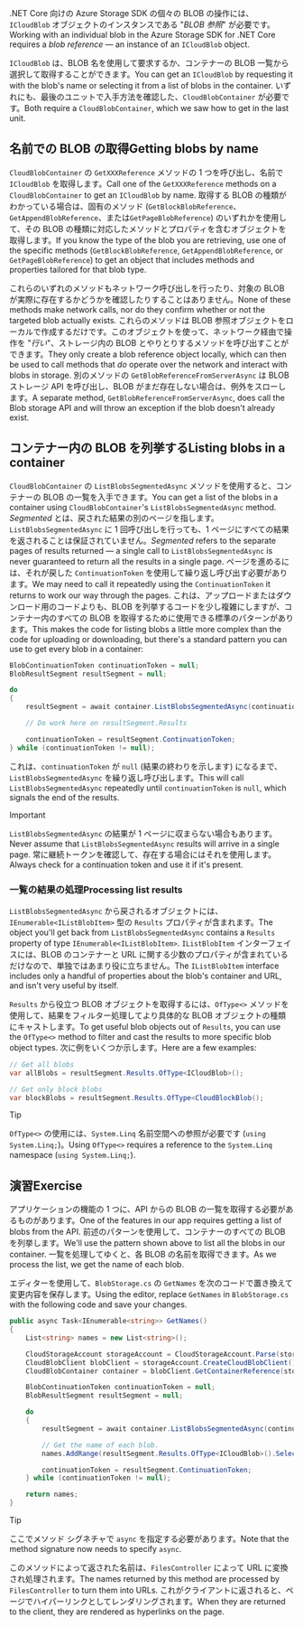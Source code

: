 <span data-ttu-id="18a0a-101">.NET Core 向けの Azure Storage SDK の個々の BLOB の操作には、`ICloudBlob` オブジェクトのインスタンスである "*BLOB 参照*" が必要です。</span><span class="sxs-lookup"><span data-stu-id="18a0a-101">Working with an individual blob in the Azure Storage SDK for .NET Core requires a *blob reference* &mdash; an instance of an `ICloudBlob` object.</span></span>

<span data-ttu-id="18a0a-102">`ICloudBlob` は、BLOB 名を使用して要求するか、コンテナーの BLOB 一覧から選択して取得することができます。</span><span class="sxs-lookup"><span data-stu-id="18a0a-102">You can get an `ICloudBlob` by requesting it with the blob's name or selecting it from a list of blobs in the container.</span></span> <span data-ttu-id="18a0a-103">いずれにも、最後のユニットで入手方法を確認した、`CloudBlobContainer` が必要です。</span><span class="sxs-lookup"><span data-stu-id="18a0a-103">Both require a `CloudBlobContainer`, which we saw how to get in the last unit.</span></span>

## <a name="getting-blobs-by-name"></a><span data-ttu-id="18a0a-104">名前での BLOB の取得</span><span class="sxs-lookup"><span data-stu-id="18a0a-104">Getting blobs by name</span></span>

<span data-ttu-id="18a0a-105">`CloudBlobContainer` の `GetXXXReference` メソッドの 1 つを呼び出し、名前で `ICloudBlob` を取得します。</span><span class="sxs-lookup"><span data-stu-id="18a0a-105">Call one of the `GetXXXReference` methods on a `CloudBlobContainer` to get an `ICloudBlob` by name.</span></span> <span data-ttu-id="18a0a-106">取得する BLOB の種類がわかっている場合は、固有のメソッド (`GetBlockBlobReference`、`GetAppendBlobReference`、または`GetPageBlobReference`) のいずれかを使用して、その BLOB の種類に対応したメソッドとプロパティを含むオブジェクトを取得します。</span><span class="sxs-lookup"><span data-stu-id="18a0a-106">If you know the type of the blob you are retrieving, use one of the specific methods (`GetBlockBlobReference`, `GetAppendBlobReference`, or `GetPageBlobReference`) to get an object that includes methods and properties tailored for that blob type.</span></span>

<span data-ttu-id="18a0a-107">これらのいずれのメソッドもネットワーク呼び出しを行ったり、対象の BLOB が実際に存在するかどうかを確認したりすることはありません。</span><span class="sxs-lookup"><span data-stu-id="18a0a-107">None of these methods make network calls, nor do they confirm whether or not the targeted blob actually exists.</span></span> <span data-ttu-id="18a0a-108">これらのメソッドは BLOB 参照オブジェクトをローカルで作成するだけです。このオブジェクトを使って、ネットワーク経由で操作を "*行い*"、ストレージ内の BLOB とやりとりするメソッドを呼び出すことができます。</span><span class="sxs-lookup"><span data-stu-id="18a0a-108">They only create a blob reference object locally, which can then be used to call methods that *do* operate over the network and interact with blobs in storage.</span></span> <span data-ttu-id="18a0a-109">別のメソッドの `GetBlobReferenceFromServerAsync` は BLOB ストレージ API を呼び出し、BLOB がまだ存在しない場合は、例外をスローします。</span><span class="sxs-lookup"><span data-stu-id="18a0a-109">A separate method, `GetBlobReferenceFromServerAsync`, does call the Blob storage API and will throw an exception if the blob doesn't already exist.</span></span>

## <a name="listing-blobs-in-a-container"></a><span data-ttu-id="18a0a-110">コンテナー内の BLOB を列挙する</span><span class="sxs-lookup"><span data-stu-id="18a0a-110">Listing blobs in a container</span></span>

<span data-ttu-id="18a0a-111">`CloudBlobContainer` の `ListBlobsSegmentedAsync` メソッドを使用すると、コンテナーの BLOB の一覧を入手できます。</span><span class="sxs-lookup"><span data-stu-id="18a0a-111">You can get a list of the blobs in a container using `CloudBlobContainer`'s `ListBlobsSegmentedAsync` method.</span></span> <span data-ttu-id="18a0a-112">*Segmented* とは、戻された結果の別のページを指します。`ListBlobsSegmentedAsync` に 1 回呼び出しを行っても、1 ページにすべての結果を返されることは保証されていません。</span><span class="sxs-lookup"><span data-stu-id="18a0a-112">*Segmented* refers to the separate pages of results returned &mdash; a single call to `ListBlobsSegmentedAsync` is never guaranteed to return all the results in a single page.</span></span> <span data-ttu-id="18a0a-113">ページを進めるには、それが戻した `ContinuationToken` を使用して繰り返し呼び出す必要があります。</span><span class="sxs-lookup"><span data-stu-id="18a0a-113">We may need to call it repeatedly using the `ContinuationToken` it returns to work our way through the pages.</span></span> <span data-ttu-id="18a0a-114">これは、アップロードまたはダウンロード用のコードよりも、BLOB を列挙するコードを少し複雑にしますが、コンテナー内のすべての BLOB を取得するために使用できる標準のパターンがあります。</span><span class="sxs-lookup"><span data-stu-id="18a0a-114">This makes the code for listing blobs a little more complex than the code for uploading or downloading, but there's a standard pattern you can use to get every blob in a container:</span></span>

```csharp
BlobContinuationToken continuationToken = null;
BlobResultSegment resultSegment = null;

do
{
    resultSegment = await container.ListBlobsSegmentedAsync(continuationToken);

    // Do work here on resultSegment.Results

    continuationToken = resultSegment.ContinuationToken;
} while (continuationToken != null);
```

<span data-ttu-id="18a0a-115">これは、`continuationToken` が `null` (結果の終わりを示します) になるまで、`ListBlobsSegmentedAsync` を繰り返し呼び出します。</span><span class="sxs-lookup"><span data-stu-id="18a0a-115">This will call `ListBlobsSegmentedAsync` repeatedly until `continuationToken` is `null`, which signals the end of the results.</span></span>

> [!IMPORTANT]
> <span data-ttu-id="18a0a-116">`ListBlobsSegmentedAsync` の結果が 1 ページに収まらない場合もあります。</span><span class="sxs-lookup"><span data-stu-id="18a0a-116">Never assume that `ListBlobsSegmentedAsync` results will arrive in a single page.</span></span> <span data-ttu-id="18a0a-117">常に継続トークンを確認して、存在する場合にはそれを使用します。</span><span class="sxs-lookup"><span data-stu-id="18a0a-117">Always check for a continuation token and use it if it's present.</span></span>

### <a name="processing-list-results"></a><span data-ttu-id="18a0a-118">一覧の結果の処理</span><span class="sxs-lookup"><span data-stu-id="18a0a-118">Processing list results</span></span>

<span data-ttu-id="18a0a-119">`ListBlobsSegmentedAsync` から戻されるオブジェクトには、`IEnumerable<IListBlobItem>` 型の `Results` プロパティが含まれます。</span><span class="sxs-lookup"><span data-stu-id="18a0a-119">The object you'll get back from `ListBlobsSegmentedAsync` contains a `Results` property of type `IEnumerable<IListBlobItem>`.</span></span> <span data-ttu-id="18a0a-120">`IListBlobItem` インターフェイスには、BLOB のコンテナーと URL に関する少数のプロパティが含まれているだけなので、単独ではあまり役に立ちません。</span><span class="sxs-lookup"><span data-stu-id="18a0a-120">The `IListBlobItem` interface includes only a handful of properties about the blob's container and URL, and isn't very useful by itself.</span></span>

<span data-ttu-id="18a0a-121">`Results` から役立つ BLOB オブジェクトを取得するには、`OfType<>` メソッドを使用して、結果をフィルター処理してより具体的な BLOB オブジェクトの種類にキャストします。</span><span class="sxs-lookup"><span data-stu-id="18a0a-121">To get useful blob objects out of `Results`, you can use the `OfType<>` method to filter and cast the results to more specific blob object types.</span></span> <span data-ttu-id="18a0a-122">次に例をいくつか示します。</span><span class="sxs-lookup"><span data-stu-id="18a0a-122">Here are a few examples:</span></span>

```csharp
// Get all blobs
var allBlobs = resultSegment.Results.OfType<ICloudBlob>();

// Get only block blobs
var blockBlobs = resultSegment.Results.OfType<CloudBlockBlob();
```

> [!TIP]
> <span data-ttu-id="18a0a-123">`OfType<>` の使用には、`System.Linq` 名前空間への参照が必要です (`using System.Linq;`)。</span><span class="sxs-lookup"><span data-stu-id="18a0a-123">Using `OfType<>` requires a reference to the `System.Linq` namespace (`using System.Linq;`).</span></span>

## <a name="exercise"></a><span data-ttu-id="18a0a-124">演習</span><span class="sxs-lookup"><span data-stu-id="18a0a-124">Exercise</span></span>

<span data-ttu-id="18a0a-125">アプリケーションの機能の 1 つに、API からの BLOB の一覧を取得する必要があるものがあります。</span><span class="sxs-lookup"><span data-stu-id="18a0a-125">One of the features in our app requires getting a list of blobs from the API.</span></span> <span data-ttu-id="18a0a-126">前述のパターンを使用して、コンテナーのすべての BLOB を列挙します。</span><span class="sxs-lookup"><span data-stu-id="18a0a-126">We'll use the pattern shown above to list all the blobs in our container.</span></span> <span data-ttu-id="18a0a-127">一覧を処理してゆくと、各 BLOB の名前を取得できます。</span><span class="sxs-lookup"><span data-stu-id="18a0a-127">As we process the list, we get the name of each blob.</span></span>

<span data-ttu-id="18a0a-128">エディターを使用して、`BlobStorage.cs` の `GetNames` を次のコードで置き換えて変更内容を保存します。</span><span class="sxs-lookup"><span data-stu-id="18a0a-128">Using the editor, replace `GetNames` in `BlobStorage.cs` with the following code and save your changes.</span></span>

```csharp
public async Task<IEnumerable<string>> GetNames()
{
    List<string> names = new List<string>();

    CloudStorageAccount storageAccount = CloudStorageAccount.Parse(storageConfig.ConnectionString);
    CloudBlobClient blobClient = storageAccount.CreateCloudBlobClient();
    CloudBlobContainer container = blobClient.GetContainerReference(storageConfig.FileContainerName);

    BlobContinuationToken continuationToken = null;
    BlobResultSegment resultSegment = null;

    do
    {
        resultSegment = await container.ListBlobsSegmentedAsync(continuationToken);

        // Get the name of each blob.
        names.AddRange(resultSegment.Results.OfType<ICloudBlob>().Select(b => b.Name));

        continuationToken = resultSegment.ContinuationToken;
    } while (continuationToken != null);

    return names;
}
```

> [!TIP]
> <span data-ttu-id="18a0a-129">ここでメソッド シグネチャで `async` を指定する必要があります。</span><span class="sxs-lookup"><span data-stu-id="18a0a-129">Note that the method signature now needs to specify `async`.</span></span>

<span data-ttu-id="18a0a-130">このメソッドによって返された名前は、`FilesController` によって URL に変換され処理されます。</span><span class="sxs-lookup"><span data-stu-id="18a0a-130">The names returned by this method are processed by `FilesController` to turn them into URLs.</span></span> <span data-ttu-id="18a0a-131">これがクライアントに返されると、ページでハイパーリンクとしてレンダリングされます。</span><span class="sxs-lookup"><span data-stu-id="18a0a-131">When they are returned to the client, they are rendered as hyperlinks on the page.</span></span>